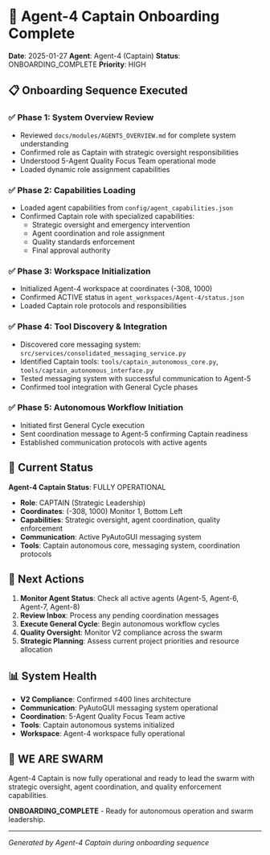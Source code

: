 # 🤖 Agent-4 Captain Onboarding Complete

**Date**: 2025-01-27
**Agent**: Agent-4 (Captain)
**Status**: ONBOARDING_COMPLETE
**Priority**: HIGH

## 📋 Onboarding Sequence Executed

### ✅ Phase 1: System Overview Review
- Reviewed `docs/modules/AGENTS_OVERVIEW.md` for complete system understanding
- Confirmed role as Captain with strategic oversight responsibilities
- Understood 5-Agent Quality Focus Team operational mode
- Loaded dynamic role assignment capabilities

### ✅ Phase 2: Capabilities Loading
- Loaded agent capabilities from `config/agent_capabilities.json`
- Confirmed Captain role with specialized capabilities:
  - Strategic oversight and emergency intervention
  - Agent coordination and role assignment
  - Quality standards enforcement
  - Final approval authority

### ✅ Phase 3: Workspace Initialization
- Initialized Agent-4 workspace at coordinates (-308, 1000)
- Confirmed ACTIVE status in `agent_workspaces/Agent-4/status.json`
- Loaded Captain role protocols and responsibilities

### ✅ Phase 4: Tool Discovery & Integration
- Discovered core messaging system: `src/services/consolidated_messaging_service.py`
- Identified Captain tools: `tools/captain_autonomous_core.py`, `tools/captain_autonomous_interface.py`
- Tested messaging system with successful communication to Agent-5
- Confirmed tool integration with General Cycle phases

### ✅ Phase 5: Autonomous Workflow Initiation
- Initiated first General Cycle execution
- Sent coordination message to Agent-5 confirming Captain readiness
- Established communication protocols with active agents

## 🎯 Current Status

**Agent-4 Captain Status**: FULLY OPERATIONAL
- **Role**: CAPTAIN (Strategic Leadership)
- **Coordinates**: (-308, 1000) Monitor 1, Bottom Left
- **Capabilities**: Strategic oversight, agent coordination, quality enforcement
- **Communication**: Active PyAutoGUI messaging system
- **Tools**: Captain autonomous core, messaging system, coordination protocols

## 🔄 Next Actions

1. **Monitor Agent Status**: Check all active agents (Agent-5, Agent-6, Agent-7, Agent-8)
2. **Review Inbox**: Process any pending coordination messages
3. **Execute General Cycle**: Begin autonomous workflow cycles
4. **Quality Oversight**: Monitor V2 compliance across the swarm
5. **Strategic Planning**: Assess current project priorities and resource allocation

## 📊 System Health

- **V2 Compliance**: Confirmed ≤400 lines architecture
- **Communication**: PyAutoGUI messaging system operational
- **Coordination**: 5-Agent Quality Focus Team active
- **Tools**: Captain autonomous systems initialized
- **Workspace**: Agent-4 workspace fully operational

## 🐝 WE ARE SWARM

Agent-4 Captain is now fully operational and ready to lead the swarm with strategic oversight, agent coordination, and quality enforcement capabilities.

**ONBOARDING_COMPLETE** - Ready for autonomous operation and swarm leadership.

---
*Generated by Agent-4 Captain during onboarding sequence*
